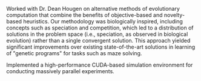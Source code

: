 Worked with Dr. Dean Hougen on alternative methods of evolutionary computation that combine the benefits of objective-based and novelty-based heuristics. Our methodology was biologically inspired, including concepts such as speciation and competition, which led to a distribution of solutions in the problem space (i.e., speciation, as observed in biological evolution) rather than a single convergent solution. This approach yielded significant improvements over existing state-of-the-art solutions in learning of "genetic programs" for tasks such as maze solving.

Implemented a high-performance CUDA-based simulation environment for conducting massively parallel experiments.